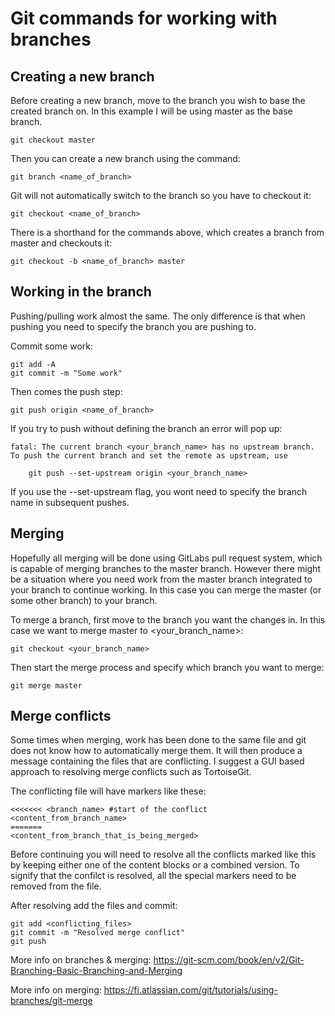 # Git commands for working with branches

## Creating a new branch

Before creating a new branch, move to the branch you wish to base the created branch on. In this example I will be using master as the base branch.
```
git checkout master
```
Then you can create a new branch using the command:
```
git branch <name_of_branch>
```
Git will not automatically switch to the branch so you have to checkout it:
```
git checkout <name_of_branch>
```

There is a shorthand for the commands above, which creates a branch from master and checkouts it:
```
git checkout -b <name_of_branch> master
```
## Working in the branch

Pushing/pulling work almost the same. The only difference is that when pushing you need to specify the branch you are pushing to.

Commit some work:
```
git add -A
git commit -m "Some work"
```

Then comes the push step:
```
git push origin <name_of_branch>
```

If you try to push without defining the branch an error will pop up:
```
fatal: The current branch <your_branch_name> has no upstream branch.
To push the current branch and set the remote as upstream, use

    git push --set-upstream origin <your_branch_name>
```

If you use the --set-upstream flag, you wont need to specify the branch name in subsequent pushes.

## Merging

Hopefully all merging will be done using GitLabs pull request system, which is capable of merging branches to the master branch. However there might be a situation where you need work from the master branch integrated to your branch to continue working. In this case you can merge the master (or some other branch) to your branch.

To merge a branch, first move to the branch you want the changes in. In this case we want to merge master to <your_branch_name>:
```
git checkout <your_branch_name>
```

Then start the merge process and specify which branch you want to merge:
```
git merge master
```

## Merge conflicts

Some times when merging, work has been done to the same file and git does not know how to automatically merge them. It will then produce a message containing the files that are conflicting. I suggest a GUI based approach to resolving merge conflicts such as TortoiseGit.

The conflicting file will have markers like these:
```
<<<<<<< <branch_name> #start of the conflict
<content_from_branch_name>
=======
<content_from_branch_that_is_being_merged>
```

Before continuing you will need to resolve all the conflicts marked like this by keeping either one of the content blocks or a combined version. To signify that the confilct is resolved, all the special markers need to be removed from the file.

After resolving add the files and commit:
```
git add <conflicting_files>
git commit -m "Resolved merge conflict"
git push
```

More info on branches & merging:
https://git-scm.com/book/en/v2/Git-Branching-Basic-Branching-and-Merging

More info on merging:
https://fi.atlassian.com/git/tutorials/using-branches/git-merge
